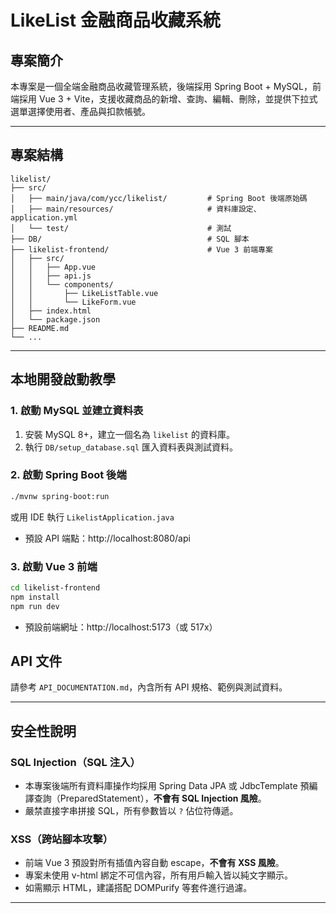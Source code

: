 # LikeList 金融商品收藏系統

## 專案簡介

本專案是一個全端金融商品收藏管理系統，後端採用 Spring Boot + MySQL，前端採用 Vue 3 + Vite，支援收藏商品的新增、查詢、編輯、刪除，並提供下拉式選單選擇使用者、產品與扣款帳號。

---

## 專案結構

```
likelist/
├── src/
│   ├── main/java/com/ycc/likelist/         # Spring Boot 後端原始碼
│   ├── main/resources/                     # 資料庫設定、application.yml
│   └── test/                               # 測試
├── DB/                                     # SQL 腳本
├── likelist-frontend/                      # Vue 3 前端專案
│   ├── src/
│   │   ├── App.vue
│   │   ├── api.js
│   │   └── components/
│   │       ├── LikeListTable.vue
│   │       └── LikeForm.vue
│   ├── index.html
│   └── package.json
├── README.md
└── ...
```

---

## 本地開發啟動教學

### 1. 啟動 MySQL 並建立資料表

1. 安裝 MySQL 8+，建立一個名為 `likelist` 的資料庫。
2. 執行 `DB/setup_database.sql` 匯入資料表與測試資料。

### 2. 啟動 Spring Boot 後端

```bash
./mvnw spring-boot:run
```
或用 IDE 執行 `LikelistApplication.java`
- 預設 API 端點：http://localhost:8080/api

### 3. 啟動 Vue 3 前端

```bash
cd likelist-frontend
npm install
npm run dev
```
- 預設前端網址：http://localhost:5173（或 517x）


## API 文件

請參考 `API_DOCUMENTATION.md`，內含所有 API 規格、範例與測試資料。

---

## 安全性說明

### SQL Injection（SQL 注入）
- 本專案後端所有資料庫操作均採用 Spring Data JPA 或 JdbcTemplate 預編譯查詢（PreparedStatement），**不會有 SQL Injection 風險**。
- 嚴禁直接字串拼接 SQL，所有參數皆以 `?` 佔位符傳遞。

### XSS（跨站腳本攻擊）
- 前端 Vue 3 預設對所有插值內容自動 escape，**不會有 XSS 風險**。
- 專案未使用 v-html 綁定不可信內容，所有用戶輸入皆以純文字顯示。
- 如需顯示 HTML，建議搭配 DOMPurify 等套件進行過濾。

---